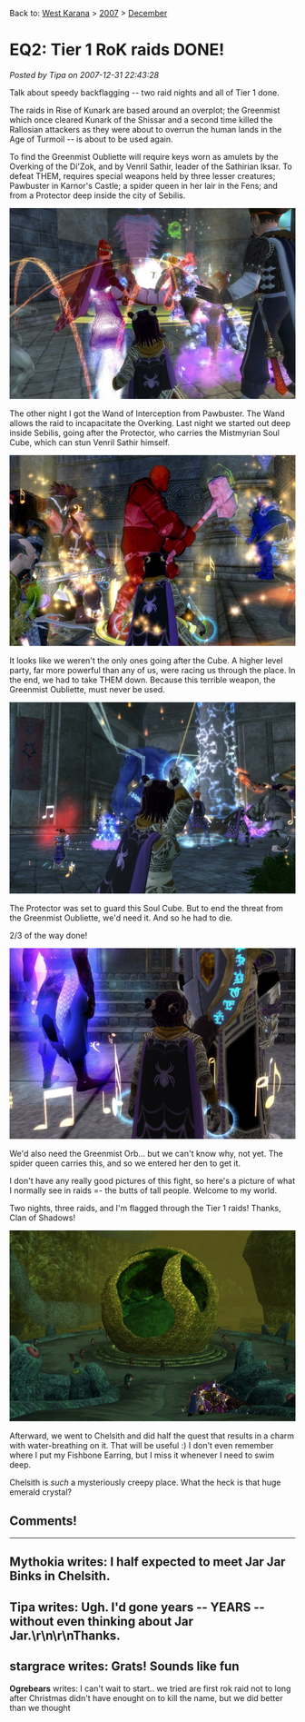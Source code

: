 Back to: [West Karana](/posts/westkarana.md) > [2007](/posts/2007/westkarana.md) > [December](./westkarana.md)
# EQ2: Tier 1 RoK raids DONE!

*Posted by Tipa on 2007-12-31 22:43:28*

Talk about speedy backflagging -- two raid nights and all of Tier 1 done.

The raids in Rise of Kunark are based around an overplot; the Greenmist which once cleared Kunark of the Shissar and a second time killed the Rallosian attackers as they were about to overrun the human lands in the Age of Turmoil -- is about to be used again.

To find the Greenmist Oubliette will require keys worn as amulets by the Overking of the Di'Zok, and by Venril Sathir, leader of the Sathirian Iksar. To defeat THEM, requires special weapons held by three lesser creatures; Pawbuster in Karnor's Castle; a spider queen in her lair in the Fens; and from a Protector deep inside the city of Sebilis.

![everquest2-2007-12-30-22-10-50-69.jpg](../../../uploads/2007/12/everquest2-2007-12-30-22-10-50-69.jpg)

The other night I got the Wand of Interception from Pawbuster. The Wand allows the raid to incapacitate the Overking. Last night we started out deep inside Sebilis, going after the Protector, who carries the Mistmyrian Soul Cube, which can stun Venril Sathir himself.

![everquest2-2007-12-30-22-29-14-26.jpg](../../../uploads/2007/12/everquest2-2007-12-30-22-29-14-26.jpg)

It looks like we weren't the only ones going after the Cube. A higher level party, far more powerful than any of us, were racing us through the place. In the end, we had to take THEM down. Because this terrible weapon, the Greenmist Oubliette, must never be used.

![everquest2-2007-12-30-23-07-40-85.jpg](../../../uploads/2007/12/everquest2-2007-12-30-23-07-40-85.jpg)

The Protector was set to guard this Soul Cube. But to end the threat from the Greenmist Oubliette, we'd need it. And so he had to die.

2/3 of the way done!

![everquest2-2007-12-30-23-37-24-54.jpg](../../../uploads/2007/12/everquest2-2007-12-30-23-37-24-54.jpg)

We'd also need the Greenmist Orb... but we can't know why, not yet. The spider queen carries this, and so we entered her den to get it.

I don't have any really good pictures of this fight, so here's a picture of what I normally see in raids =- the butts of tall people. Welcome to my world.

Two nights, three raids, and I'm flagged through the Tier 1 raids! Thanks, Clan of Shadows!

![everquest2-2007-12-31-02-15-00-52.jpg](../../../uploads/2007/12/everquest2-2007-12-31-02-15-00-52.jpg)

Afterward, we went to Chelsith and did half the quest that results in a charm with water-breathing on it. That will be useful :) I don't even remember where I put my Fishbone Earring, but I miss it whenever I need to swim deep.

Chelsith is *such* a mysteriously creepy place. What the heck is that huge emerald crystal?

## Comments!
---
**Mythokia** writes: I half expected to meet Jar Jar Binks in Chelsith.
---
**Tipa** writes: Ugh. I'd gone years -- YEARS -- without even thinking about Jar Jar.\r\n\r\nThanks.
---
**stargrace** writes: Grats! Sounds like fun
---
**Ogrebears** writes: I can't wait to start.. we tried are first rok raid not to long after Christmas didn't have enought on to kill the name, but we did better than we thought
